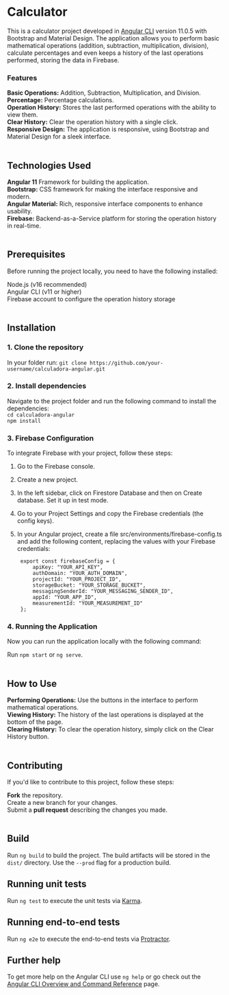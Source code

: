 # Calculator
This is a calculator project developed in [Angular CLI](https://github.com/angular/angular-cli) version 11.0.5 with Bootstrap and Material Design. The application allows you to perform basic mathematical operations (addition, subtraction, multiplication, division), calculate percentages and even keeps a history of the last operations performed, storing the data in Firebase.

### Features<br>
  <b>Basic Operations:</b> Addition, Subtraction, Multiplication, and Division.<br>
  <b>Percentage:</b> Percentage calculations.<br>
  <b>Operation History:</b> Stores the last performed operations with the ability to view them.<br>
  <b>Clear History:</b> Clear the operation history with a single click.<br>
  <b>Responsive Design:</b> The application is responsive, using Bootstrap and Material Design for a sleek interface.<br>
<br>

## Technologies Used
<b>Angular 11</b> Framework for building the application. <br>
<b>Bootstrap:</b> CSS framework for making the interface responsive and modern.<br>
<b>Angular Material:</b> Rich, responsive interface components to enhance usability.<br>
<b>Firebase:</b> Backend-as-a-Service platform for storing the operation history in real-time.<br>
<br>

## Prerequisites
Before running the project locally, you need to have the following installed:<br>

Node.js (v16 recommended)<br>
Angular CLI (v11 or higher)<br>
Firebase account to configure the operation history storage<br>
<br>

## Installation

### 1. Clone the repository<br>

In your folder run: `git clone https://github.com/your-username/calculadora-angular.git`<br>
### 2. Install dependencies<br>
Navigate to the project folder and run the following command to install the dependencies:<br>
`cd calculadora-angular`<br>
`npm install`<br>

### 3. Firebase Configuration
To integrate Firebase with your project, follow these steps:<br>

1. Go to the Firebase console.<br>
2. Create a new project.<br>
3. In the left sidebar, click on Firestore Database and then on Create database. Set it up in test mode.<br>
4. Go to your Project Settings and copy the Firebase credentials (the config keys).<br>
5. In your Angular project, create a file src/environments/firebase-config.ts and add the following content, replacing the values with your Firebase credentials:<br>

        export const firebaseConfig = {
            apiKey: "YOUR_API_KEY",
            authDomain: "YOUR_AUTH_DOMAIN",
            projectId: "YOUR_PROJECT_ID",
            storageBucket: "YOUR_STORAGE_BUCKET",
            messagingSenderId: "YOUR_MESSAGING_SENDER_ID",
            appId: "YOUR_APP_ID",
            measurementId: "YOUR_MEASUREMENT_ID"
        };


### 4. Running the Application
Now you can run the application locally with the following command: <br>

Run `npm start` or `ng serve`.<br>
<br>

## How to Use
<b>Performing Operations:</b> Use the buttons in the interface to perform mathematical operations.<br>
<b>Viewing History:</b> The history of the last operations is displayed at the bottom of the page.<br>
<b>Clearing History:</b> To clear the operation history, simply click on the Clear History button.<br>
<br>

## Contributing
If you'd like to contribute to this project, follow these steps:<br>

<b>Fork</b> the repository.<br>
Create a new branch for your changes.<br>
Submit a <b>pull request</b> describing the changes you made.<br>
<br>

## Build

Run `ng build` to build the project. The build artifacts will be stored in the `dist/` directory. Use the `--prod` flag for a production build.
<br>

## Running unit tests

Run `ng test` to execute the unit tests via [Karma](https://karma-runner.github.io).
<br>

## Running end-to-end tests

Run `ng e2e` to execute the end-to-end tests via [Protractor](http://www.protractortest.org/).
<br>

## Further help

To get more help on the Angular CLI use `ng help` or go check out the [Angular CLI Overview and Command Reference](https://angular.io/cli) page.
